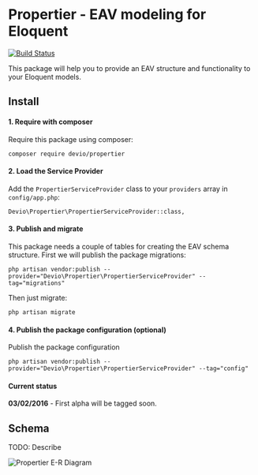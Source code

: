 Propertier - EAV modeling for Eloquent
======================================
[![Build Status](https://travis-ci.org/IsraelOrtuno/Propertier.svg?branch=master)](https://travis-ci.org/IsraelOrtuno/Propertier)

This package will help you to provide an EAV structure and functionality to your Eloquent models.

## Install

#### 1. Require with composer
Require this package using composer:

```
composer require devio/propertier
```

#### 2. Load the Service Provider
Add the `PropertierServiceProvider` class to your `providers` array in `config/app.php`:

```
Devio\Propertier\PropertierServiceProvider::class,
```

#### 3. Publish and migrate
This package needs a couple of tables for creating the EAV schema structure. First we will publish the package migrations:

```
php artisan vendor:publish --provider="Devio\Propertier\PropertierServiceProvider" --tag="migrations"
```

Then just migrate:

```
php artisan migrate
```

#### 4. Publish the package configuration (optional)
Publish the package configuration

```
php artisan vendor:publish --provider="Devio\Propertier\PropertierServiceProvider" --tag="config"
```

#### Current status

**03/02/2016** - First alpha will be tagged soon.

## Schema

TODO: Describe

![Propertier E-R Diagram](http://i.imgur.com/OHnW1Vp.jpg)
